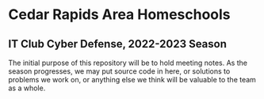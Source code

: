 # Cedar Rapids Area Homeschools

## IT Club Cyber Defense, 2022-2023 Season

The initial purpose of this repository will be to hold meeting notes. As the season progresses, we may put source code in here, or solutions to problems we work on, or anything else we think will be valuable to the team as a whole.